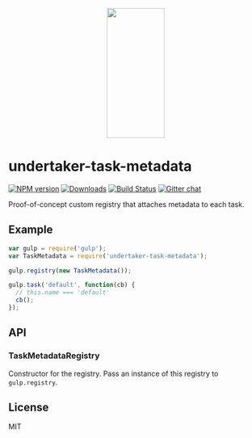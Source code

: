 <p align="center">
  <a href="http://gulpjs.com">
    <img height="257" width="114" src="https://raw.githubusercontent.com/gulpjs/artwork/master/gulp-2x.png">
  </a>
</p>

# undertaker-task-metadata

[![NPM version][npm-image]][npm-url] [![Downloads][downloads-image]][npm-url] [![Build Status][travis-image]][travis-url] [![Gitter chat][gitter-image]][gitter-url]

Proof-of-concept custom registry that attaches metadata to each task.

## Example

```js
var gulp = require('gulp');
var TaskMetadata = require('undertaker-task-metadata');

gulp.registry(new TaskMetadata());

gulp.task('default', function(cb) {
  // this.name === 'default'
  cb();
});
```

## API

### TaskMetadataRegistry

Constructor for the registry. Pass an instance of this registry to `gulp.registry`.

## License

MIT

[downloads-image]: http://img.shields.io/npm/dm/undertaker-task-metadata.svg
[npm-url]: https://npmjs.org/package/undertaker-task-metadata
[npm-image]: http://img.shields.io/npm/v/undertaker-task-metadata.svg

[travis-url]: https://travis-ci.org/gulpjs/undertaker-task-metadata
[travis-image]: http://img.shields.io/travis/gulpjs/undertaker-task-metadata.svg

[gitter-url]: https://gitter.im/gulpjs/gulp
[gitter-image]: https://badges.gitter.im/gulpjs/gulp.png
